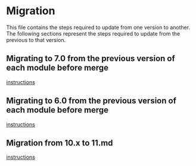 # Migration

This file contains the steps required to update from one version to another. The following sections represent the steps required to update from the previous to that version. 

## Migrating to 7.0 from the previous version of each module before merge

[instructions](doc/migration/6.x-7.0.md)

## Migrating to 6.0 from the previous version of each module before merge

[instructions](doc/migration/4.x-6.0.md)

## Migration from 10.x to 11.md

[instructions](doc/migration/10.x-11.0.md)